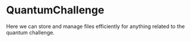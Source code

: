 # QuantumChallenge
Here we can store and manage files efficiently for anything related to the quantum challenge.
